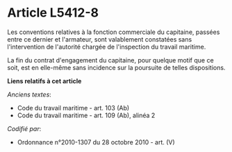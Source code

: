 # Article L5412-8

Les conventions relatives à la fonction commerciale du capitaine, passées entre ce dernier et l'armateur, sont valablement
constatées sans l'intervention de l'autorité chargée de l'inspection du travail maritime.

La fin du contrat d'engagement du capitaine, pour quelque motif que ce soit, est en elle-même sans incidence sur la poursuite
de telles dispositions.

**Liens relatifs à cet article**

_Anciens textes_:

  - Code du travail maritime - art. 103 (Ab)
  - Code du travail maritime - art. 109 (Ab), alinéa 2

_Codifié par_:

  - Ordonnance n°2010-1307 du 28 octobre 2010 - art. (V)
